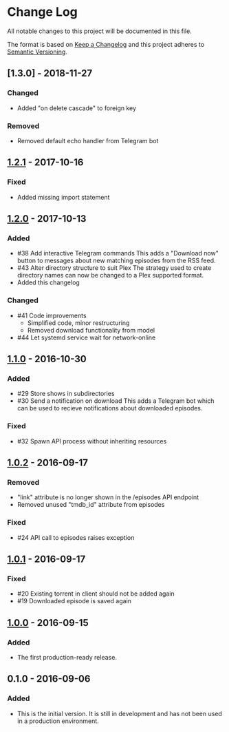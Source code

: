 # Change Log
All notable changes to this project will be documented in this file.

The format is based on [Keep a Changelog](http://keepachangelog.com/)
and this project adheres to [Semantic Versioning](http://semver.org/).

## [1.3.0] - 2018-11-27
### Changed
- Added "on delete cascade" to foreign key

### Removed
- Removed default echo handler from Telegram bot

## [1.2.1] - 2017-10-16
### Fixed
- Added missing import statement

## [1.2.0] - 2017-10-13
### Added
- #38 Add interactive Telegram commands
  This adds a "Download now" button to messages about new matching episodes from the RSS feed.
- #43 Alter directory structure to suit Plex
  The strategy used to create directory names can now be changed to a Plex supported format.
- Added this changelog

### Changed
- #41 Code improvements
  - Simplified code, minor restructuring
  - Removed download functionality from model
- #44 Let systemd service wait for network-online

## [1.1.0] - 2016-10-30
### Added
- #29 Store shows in subdirectories
- #30 Send a notification on download
  This adds a Telegram bot which can be used to recieve notifications about downloaded episodes.

### Fixed
- #32 Spawn API process without inheriting resources

## [1.0.2] - 2016-09-17
### Removed
- "link" attribute is no longer shown in the /episodes API endpoint
- Removed unused "tmdb_id" attribute from episodes

### Fixed
- #24 API call to episodes raises exception

## [1.0.1] - 2016-09-17
### Fixed
- #20 Existing torrent in client should not be added again
- #19 Downloaded episode is saved again

## [1.0.0] - 2016-09-15
### Added
- The first production-ready release.

## 0.1.0 - 2016-09-06
### Added
- This is the initial version. It is still in development and has not been used in a production environment.

[1.2.1]: https://github.com/danielkoster/argosd/compare/v1.2.0...v1.2.1
[1.2.0]: https://github.com/danielkoster/argosd/compare/v1.1.0...v1.2.0
[1.1.0]: https://github.com/danielkoster/argosd/compare/v1.0.2...v1.1.0
[1.0.2]: https://github.com/danielkoster/argosd/compare/v1.0.1...v1.0.2
[1.0.1]: https://github.com/danielkoster/argosd/compare/v1.0.0...v1.0.1
[1.0.0]: https://github.com/danielkoster/argosd/compare/v0.1.0...v1.0.0
